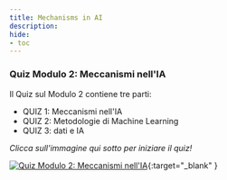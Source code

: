 ```yaml
---
title: Mechanisms in AI
description:
hide:
- toc
---
```


### Quiz Modulo 2: Meccanismi nell'IA

Il Quiz sul Modulo 2 contiene tre parti:

- QUIZ 1: Meccanismi nell'IA
- QUIZ 2: Metodologie di Machine Learning
- QUIZ 3: dati e IA

_Clicca sull'immagine qui sotto per iniziare il quiz!_

[![Quiz Modulo 2: Meccanismi nell'IA](../Images/AI4T-quiz-module2.png)](Quiz-2-ressources/HTML/AI4T-quiz-module2-how-does-machine-learning-works-html/index.html#/lessons/qXewvwMdbXR4wOOcKicXzWTXH44NeOmm){:target="_blank" }
